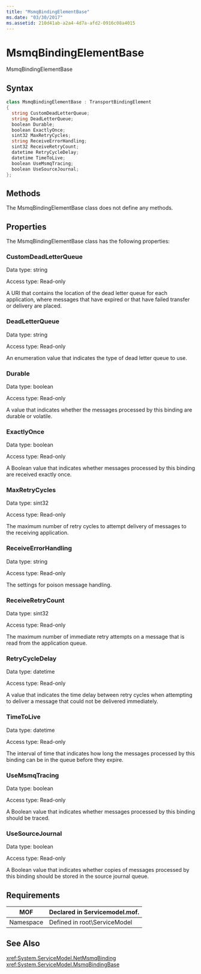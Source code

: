 ```yaml
---
title: "MsmqBindingElementBase"
ms.date: "03/30/2017"
ms.assetid: 210d41ab-a2a4-4d7a-afd2-0916c08a4015
---
```

# MsmqBindingElementBase
MsmqBindingElementBase  
  
## Syntax  
  
```csharp  
class MsmqBindingElementBase : TransportBindingElement  
{  
  string CustomDeadLetterQueue;  
  string DeadLetterQueue;  
  boolean Durable;  
  boolean ExactlyOnce;  
  sint32 MaxRetryCycles;  
  string ReceiveErrorHandling;  
  sint32 ReceiveRetryCount;  
  datetime RetryCycleDelay;  
  datetime TimeToLive;  
  boolean UseMsmqTracing;  
  boolean UseSourceJournal;  
};  
```  
  
## Methods  
 The MsmqBindingElementBase class does not define any methods.  
  
## Properties  
 The MsmqBindingElementBase class has the following properties:  
  
### CustomDeadLetterQueue  
 Data type: string  
  
 Access type: Read-only  
  
 A URI that contains the location of the dead letter queue for each application, where messages that have expired or that have failed transfer or delivery are placed.  
  
### DeadLetterQueue  
 Data type: string  
  
 Access type: Read-only  
  
 An enumeration value that indicates the type of dead letter queue to use.  
  
### Durable  
 Data type: boolean  
  
 Access type: Read-only  
  
 A value that indicates whether the messages processed by this binding are durable or volatile.  
  
### ExactlyOnce  
 Data type: boolean  
  
 Access type: Read-only  
  
 A Boolean value that indicates whether messages processed by this binding are received exactly once.  
  
### MaxRetryCycles  
 Data type: sint32  
  
 Access type: Read-only  
  
 The maximum number of retry cycles to attempt delivery of messages to the receiving application.  
  
### ReceiveErrorHandling  
 Data type: string  
  
 Access type: Read-only  
  
 The settings for poison message handling.  
  
### ReceiveRetryCount  
 Data type: sint32  
  
 Access type: Read-only  
  
 The maximum number of immediate retry attempts on a message that is read from the application queue.  
  
### RetryCycleDelay  
 Data type: datetime  
  
 Access type: Read-only  
  
 A value that indicates the time delay between retry cycles when attempting to deliver a message that could not be delivered immediately.  
  
### TimeToLive  
 Data type: datetime  
  
 Access type: Read-only  
  
 The interval of time that indicates how long the messages processed by this binding can be in the queue before they expire.  
  
### UseMsmqTracing  
 Data type: boolean  
  
 Access type: Read-only  
  
 A Boolean value that indicates whether messages processed by this binding should be traced.  
  
### UseSourceJournal  
 Data type: boolean  
  
 Access type: Read-only  
  
 A Boolean value that indicates whether copies of messages processed by this binding should be stored in the source journal queue.  
  
## Requirements  
  
|MOF|Declared in Servicemodel.mof.|  
|---------|-----------------------------------|  
|Namespace|Defined in root\ServiceModel|  
  
## See Also  
 <xref:System.ServiceModel.NetMsmqBinding>  
 <xref:System.ServiceModel.MsmqBindingBase>
